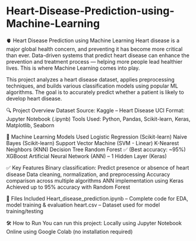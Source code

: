 # Heart-Disease-Prediction-using-Machine-Learning
🫀 Heart Disease Prediction using Machine Learning
Heart disease is a major global health concern, and preventing it has become more critical than ever. Data-driven systems that predict heart disease can enhance the prevention and treatment process — helping more people lead healthier lives. This is where Machine Learning comes into play.

This project analyzes a heart disease dataset, applies preprocessing techniques, and builds various classification models using popular ML algorithms. The goal is to accurately predict whether a patient is likely to develop heart disease.

🔍 Project Overview
Dataset Source: Kaggle – Heart Disease UCI
Format: Jupyter Notebook (.ipynb)
Tools Used: Python, Pandas, Scikit-learn, Keras, Matplotlib, Seaborn

🧠 Machine Learning Models Used
Logistic Regression (Scikit-learn)
Naive Bayes (Scikit-learn)
Support Vector Machine (SVM - Linear)
K-Nearest Neighbors (KNN)
Decision Tree
Random Forest ✅ (Best accuracy: ~95%)
XGBoost
Artificial Neural Network (ANN) – 1 Hidden Layer (Keras)

✅ Key Features
Binary classification: Predict presence or absence of heart disease
Data cleaning, normalization, and preprocessing
Accuracy comparison across multiple algorithms
ANN implementation using Keras
Achieved up to 95% accuracy with Random Forest

📁 Files Included
Heart_disease_prediction.ipynb – Complete code for EDA, model training & evaluation
heart.csv – Dataset used for model training/testing

🛠 How to Run
You can run this project:
Locally using Jupyter Notebook
Online using Google Colab (no installation required)

